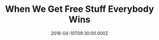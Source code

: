 ---
title: "When We Get Free Stuff Everybody Wins"
image: "https://i.imgur.com/MuLYIpM.jpg"
date: "2016-04-10T09:30:00.000Z"
video:
  type: "vimeo"
  id: 162272802
speaker:
  name: "Bart Wilkins"
  permalink: "bart-wilkins"
series: "everybody-wins"
---